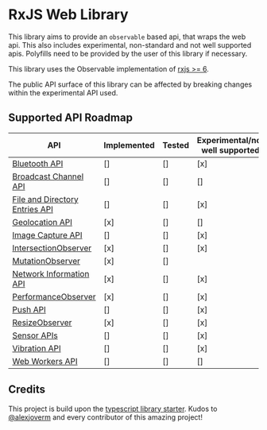 # RxJS Web Library

This library aims to provide an `observable` based api, that wraps the web api. This also includes experimental, non-standard and not well supported apis. Polyfills need to be provided by the user of this library if necessary.

This library uses the Observable implementation of [rxjs >= 6](https://www.npmjs.com/package/rxjs).

The public API surface of this library can be affected by breaking changes within the experimental API used.

## Supported API Roadmap

| API                                                                                                               | Implemented | Tested | Experimental/not well supported |
| ----------------------------------------------------------------------------------------------------------------- | ----------- | ------ | ------------------------------- |
| [Bluetooth API](https://developer.mozilla.org/en-US/docs/Web/API/Web_Bluetooth_API)                               | []          | []     | [x]                             |
| [Broadcast Channel API](https://developer.mozilla.org/en-US/docs/Web/API/Broadcast_Channel_API)                   | []          | []     | []                              |
| [File and Directory Entries API](https://developer.mozilla.org/en-US/docs/Web/API/File_and_Directory_Entries_API) | []          | []     | [x]                             |
| [Geolocation API](https://developer.mozilla.org/en-US/docs/Web/API/Navigator/geolocation)                         | [x]         | []     | []                              |
| [Image Capture API](https://developer.mozilla.org/en-US/docs/Web/API/MediaStream_Image_Capture_API)               | []          | []     | [x]                             |
| [IntersectionObserver](https://developer.mozilla.org/en-US/docs/Web/API/Intersection_Observer_API)                | [x]         | []     | [x]                             |
| [MutationObserver](https://developer.mozilla.org/de/docs/Web/API/MutationObserver)                                | [x]         | []     |                                 |
| [Network Information API](https://developer.mozilla.org/en-US/docs/Web/API/NetworkInformation)                    | [x]         | []     | [x]                             |
| [PerformanceObserver](https://developer.mozilla.org/en-US/docs/Web/API/PerformanceObserver)                       | [x]         | []     | [x]                             |
| [Push API](https://developer.mozilla.org/en-US/docs/Web/API/Push_API)                                             | []          | []     | [x]                             |
| [ResizeObserver](https://developer.mozilla.org/en-US/docs/Web/API/ResizeObserver)                                 | [x]         | []     | [x]                             |
| [Sensor APIs](https://developer.mozilla.org/en-US/docs/Web/API/Sensor_APIs)                                       | []          | []     | [x]                             |
| [Vibration API](https://developer.mozilla.org/en-US/docs/Web/API/Vibration_API)                                   | []          | []     | [x]                             |
| [Web Workers API](https://developer.mozilla.org/en-US/docs/Web/API/Web_Workers_API)                               | []          | []     | []                              |

## Credits

This project is build upon the [typescript library starter](https://github.com/alexjoverm/typescript-library-starter). Kudos to [@alexjoverm](https://twitter.com/alexjoverm) and every contributor of this amazing project!
